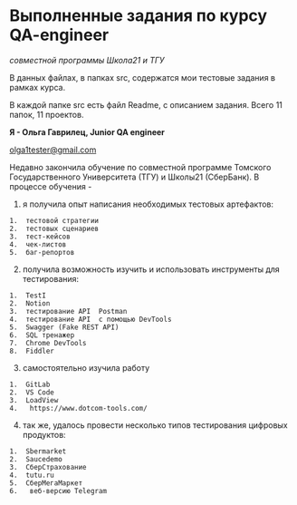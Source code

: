 # Выполненные задания по курсу QA-engineer 
_совместной программы Школа21 и ТГУ_

В данных файлах, в папках src, содержатся мои тестовые задания в рамках курса. 

В каждой папке src есть файл Readme, с описанием задания.
Всего 11 папок, 11 проектов. 

**Я - Ольга Гаврилец, Junior QA engineer**

olga1tester@gmail.com

Недавно закончила обучение по совместной программе Томского Государственного Университета (ТГУ) и Школы21 (СберБанк).
В процессе обучения - 
1) я получила опыт написания необходимых тестовых  артефактов:
```
1.	тестовой стратегии
2.	тестовых сценариев
3.	тест-кейсов
4.	чек-листов
5.	баг-репортов
```

2) получила возможность изучить и использовать инструменты для  тестирования:
```
1.	TestI
2.	Notion
3.	тестирование API  Postman
4.	тестирование API  с помощью DevTools  
5.	Swagger (Fake REST API)
6.	SQL тренажер
7.	Chrome DevTools
8.	Fiddler
```
3) самостоятельно изучила работу 
```
1.	GitLab
2.	VS Code
3.	LoadView 
4.	 https://www.dotcom-tools.com/ 
```
4) так же, удалось провести несколько типов тестирования цифровых продуктов:
```
1.	Sbermarket
2.	Saucedemo
3.	СберСтрахование
4.	tutu.ru
5.	СберМегаМаркет
6.   веб-версию Telegram
```
